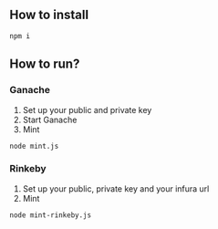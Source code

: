 ## How to install

```
npm i
```

## How to run?

### Ganache

1. Set up your public and private key
2. Start Ganache
3. Mint

```
node mint.js
```

### Rinkeby

1. Set up your public, private key and your infura url
2. Mint

```
node mint-rinkeby.js
```